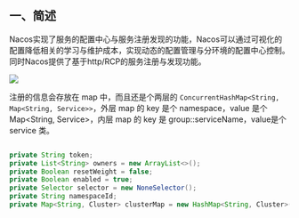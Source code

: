 ## 一、简述

Nacos实现了服务的配置中心与服务注册发现的功能，Nacos可以通过可视化的配置降低相关的学习与维护成本，实现动态的配置管理与分环境的配置中心控制。同时Nacos提供了基于http/RCP的服务注册与发现功能。

![](../img/spring/springcloudalibaba/nacos.png)

注册的信息会存放在 map 中，而且还是个两层的 `ConcurrentHashMap<String, Map<String, Service>>`，外层 map 的 key 是个 namespace，value 是个Map<String, Service>，内层 map 的 key 是 group::serviceName，value是个 service 类。

```java

private String token;
private List<String> owners = new ArrayList<>();
private Boolean resetWeight = false;
private Boolean enabled = true;
private Selector selector = new NoneSelector();
private String namespaceId;
private Map<String, Cluster> clusterMap = new HashMap<String, Cluster>();
```

